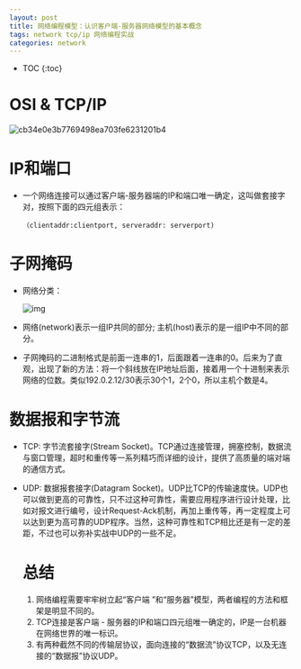 ```yaml
---
layout: post
title: 网络编程模型：认识客户端-服务器网络模型的基本概念
tags: network tcp/ip 网络编程实战
categories: network
---
```


* TOC
{:toc}
# OSI & TCP/IP

![cb34e0e3b7769498ea703fe6231201b4](https://static001.geekbang.org/resource/image/cb/b4/cb34e0e3b7769498ea703fe6231201b4.png)



# IP和端口

- 一个网络连接可以通过客户端-服务器端的IP和端口唯一确定，这叫做套接字对，按照下面的四元组表示：

  ```
  （clientaddr:clientport, serveraddr: serverport)
  ```

# 子网掩码

- 网络分类：

  ![img](https://static001.geekbang.org/resource/image/80/ef/8062576bcd515e1c84cec960e4796fef.png)



- 网络(network)表示一组IP共同的部分; 主机(host)表示的是一组IP中不同的部分。



- 子网掩码的二进制格式是前面一连串的1，后面跟着一连串的0。后来为了直观，出现了新的方法：将一个斜线放在IP地址后面，接着用一个十进制来表示网络的位数。类似192.0.2.12/30表示30个1，2个0，所以主机个数是4。

# 数据报和字节流

- TCP: 字节流套接字(Stream Socket)。TCP通过连接管理，拥塞控制，数据流与窗口管理，超时和重传等一系列精巧而详细的设计，提供了高质量的端对端的通信方式。

  

- UDP: 数据报套接字(Datagram Socket)。UDP比TCP的传输速度快。UDP也可以做到更高的可靠性，只不过这种可靠性，需要应用程序进行设计处理，比如对报文进行编号，设计Request-Ack机制，再加上重传等，再一定程度上可以达到更为高可靠的UDP程序。当然，这种可靠性和TCP相比还是有一定的差距，不过也可以弥补实战中UDP的一些不足。

  

  # 总结

  1. 网络编程需要牢牢树立起“客户端 ”和“服务器”模型，两者编程的方法和框架是明显不同的。
  2. TCP连接是客户端 - 服务器的IP和端口四元组唯一确定的，IP是一台机器在网络世界的唯一标识。
  3. 有两种截然不同的传输层协议，面向连接的“数据流”协议TCP，以及无连接的“数据报”协议UDP。
